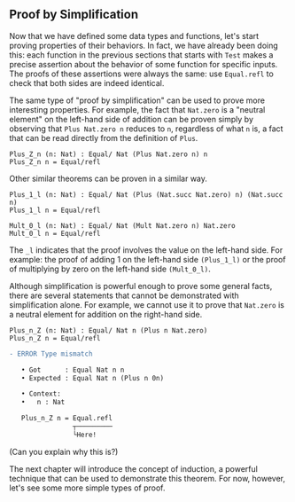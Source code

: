 ## Proof by Simplification

Now that we have defined some data types and functions, let's start proving properties of their behaviors. In fact, we have already been doing this: each function in the previous sections that starts with ``Test`` makes a precise assertion about the behavior of some function for specific inputs. The proofs of these assertions were always the same: use ``Equal.refl`` to check that both sides are indeed identical.

The same type of "proof by simplification" can be used to prove more interesting properties. For example, the fact that ``Nat.zero`` is a "neutral element" on the left-hand side of addition can be proven simply by observing that ``Plus Nat.zero n`` reduces to ``n``, regardless of what ``n`` is, a fact that can be read directly from the definition of ``Plus``.

```rust,ignore
Plus_Z_n (n: Nat) : Equal/ Nat (Plus Nat.zero n) n
Plus_Z_n n = Equal/refl
```

Other similar theorems can be proven in a similar way.

```rust,ignore
Plus_1_l (n: Nat) : Equal/ Nat (Plus (Nat.succ Nat.zero) n) (Nat.succ n)
Plus_1_l n = Equal/refl

Mult_0_l (n: Nat) : Equal/ Nat (Mult Nat.zero n) Nat.zero
Mult_0_l n = Equal/refl 
```

The ``_l`` indicates that the proof involves the value on the left-hand side. For example: the proof of adding 1 on the left-hand side ``(Plus_1_l)`` or the proof of multiplying by zero on the left-hand side ``(Mult_0_l)``.

Although simplification is powerful enough to prove some general facts, there are several statements that cannot be demonstrated with simplification alone. For example, we cannot use it to prove that ``Nat.zero`` is a neutral element for addition on the right-hand side.

```rust,ignore
Plus_n_Z (n: Nat) : Equal/ Nat n (Plus n Nat.zero)
Plus_n_Z n = Equal/refl
```

```diff
- ERROR Type mismatch  

   • Got      : Equal Nat n n
   • Expected : Equal Nat n (Plus n 0n)

   • Context: 
   •   n : Nat 

   Plus_n_Z n = Equal.refl
                ┬─────────
                └Here!
```

(Can you explain why this is?)

The next chapter will introduce the concept of induction, a powerful technique that can be used to demonstrate this theorem. For now, however, let's see some more simple types of proof.
